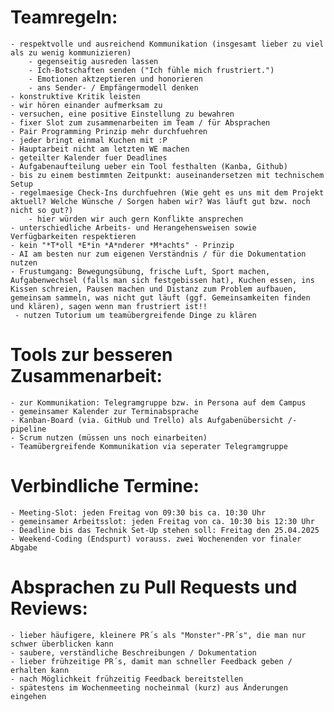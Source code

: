 # Teamregeln: 

    - respektvolle und ausreichend Kommunikation (insgesamt lieber zu viel als zu wenig kommunizieren)
        - gegenseitig ausreden lassen
        - Ich-Botschaften senden ("Ich fühle mich frustriert.")
        - Emotionen aktzeptieren und honorieren 
        - ans Sender- / Empfängermodell denken 
    - konstruktive Kritik leisten
    - wir hören einander aufmerksam zu
    - versuchen, eine positive Einstellung zu bewahren
    - fixer Slot zum zusammenarbeiten im Team / für Absprachen
    - Pair Programming Prinzip mehr durchfuehren
    - jeder bringt einmal Kuchen mit :P
    - Hauptarbeit nicht am letzten WE machen
    - geteilter Kalender fuer Deadlines
    - Aufgabenaufteilung ueber ein Tool festhalten (Kanba, Github)
    - bis zu einem bestimmten Zeitpunkt: auseinandersetzen mit technischem Setup
    - regelmaesige Check-Ins durchfuehren (Wie geht es uns mit dem Projekt aktuell? Welche Wünsche / Sorgen haben wir? Was läuft gut bzw. noch nicht so gut?)
        - hier würden wir auch gern Konflikte ansprechen 
    - unterschiedliche Arbeits- und Herangehensweisen sowie Verfügbarkeiten respektieren 
    - kein "*T*oll *E*in *A*nderer *M*achts" - Prinzip
    - AI am besten nur zum eigenen Verständnis / für die Dokumentation nutzen 
    - Frustumgang: Bewegungsübung, frische Luft, Sport machen, Aufgabenwechsel (falls man sich festgebissen hat), Kuchen essen, ins Kissen schreien, Pausen machen und Distanz zum Problem aufbauen, gemeinsam sammeln, was nicht gut läuft (ggf. Gemeinsamkeiten finden und klären), sagen wenn man frustriert ist!!
     - nutzen Tutorium um teamübergreifende Dinge zu klären 


# Tools zur besseren Zusammenarbeit: 

    - zur Kommunikation: Telegramgruppe bzw. in Persona auf dem Campus
    - gemeinsamer Kalender zur Terminabsprache 
    - Kanban-Board (via. GitHub und Trello) als Aufgabenübersicht /-pipeline
    - Scrum nutzen (müssen uns noch einarbeiten)
    - Teamübergreifende Kommunikation via seperater Telegramgruppe

# Verbindliche Termine: 

    - Meeting-Slot: jeden Freitag von 09:30 bis ca. 10:30 Uhr 
    - gemeinsamer Arbeitsslot: jeden Freitag von ca. 10:30 bis 12:30 Uhr
    - Deadline bis das Technik Set-Up stehen soll: Freitag den 25.04.2025
    - Weekend-Coding (Endspurt) vorauss. zwei Wochenenden vor finaler Abgabe

# Absprachen zu Pull Requests und Reviews:

    - lieber häufigere, kleinere PR´s als "Monster"-PR´s", die man nur schwer überblicken kann
    - saubere, verständliche Beschreibungen / Dokumentation
    - lieber frühzeitige PR´s, damit man schneller Feedback geben / erhalten kann
    - nach Möglichkeit frühzeitig Feedback bereitstellen
    - spätestens im Wochenmeeting nocheinmal (kurz) aus Änderungen eingehen 
